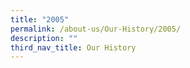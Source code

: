 ```yaml
---
title: "2005"
permalink: /about-us/Our-History/2005/
description: ""
third_nav_title: Our History
---
```

